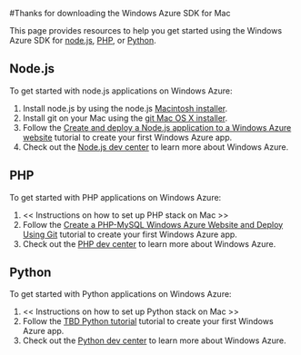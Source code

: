 #Thanks for downloading the Windows Azure SDK for Mac

This page provides resources to help you get started using the Windows Azure SDK for [node.js][], [PHP][], or [Python][].

## <a id="node"></a>Node.js
To get started with node.js applications on Windows Azure:

1. Install node.js by using the node.js [Macintosh installer][].
2.	Install git on your Mac using the [git Mac OS X installer][].
3.	Follow the [Create and deploy a Node.js application to a Windows Azure website][] tutorial to create your first Windows Azure app.
4. Check out the [Node.js dev center][] to learn more about Windows Azure.


## <a id="php"></a>PHP

To get started with PHP applications on Windows Azure:

1.	<< Instructions on how to set up PHP stack on Mac >>
2.	Follow the [Create a PHP-MySQL Windows Azure Website and Deploy Using Git][] tutorial to create your first Windows Azure app.
3. Check out the [PHP dev center][] to learn more about Windows Azure.

## <a id="python"></a>Python

To get started with Python applications on Windows Azure:

1. << Instructions on how to set up Python stack on Mac >>
2. Follow the [TBD Python tutorial][] tutorial to create your first Windows Azure app.
3. Check out the [Python dev center][] to learn more about Windows Azure.

[node.js]: #node
[php]: #php
[python]: #python
[Macintosh installer]: http://nodejs.org/#download
[git Mac OS X installer]: http://git-scm.com/downloads
[Create and deploy a Node.js application to a Windows Azure website]: /develop/nodejs/tutorials/create-a-website-(mac)/
[Node.js dev center]: /develop/nodejs/
[Create a PHP-MySQL Windows Azure Website and Deploy Using Git]: /develop/php/tutorials/website-w-mysql-and-git/
[PHP dev center]: /develop/php/
[TBD Python tutorial]: /develop/python/
[Python dev center]: /develop/python/
